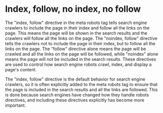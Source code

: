 # Index, follow, no index, no follow

The "index, follow" directive in the meta robots tag tells search engine crawlers to include the page in their index and follow all the links on the page. This means the page will be shown in the search results and the crawlers will follow all the links on the page. The "noindex, follow" directive tells the crawlers not to include the page in their index, but to follow all the links on the page. The "follow" directive alone means the page will be crawled and all the links on the page will be followed, while "noindex" alone means the page will not be included in the search results. These directives are used to control how search engine robots crawl, index, and display a page's content.

The "index, follow" directive is the default behavior for search engine crawlers, so it is often explicitly added to the meta robots tag to ensure that the page is included in the search results and all the links are followed. This is done because search engines have changed how they handle robots directives, and including these directives explicitly has become more important.